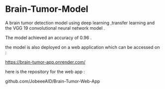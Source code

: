 # Brain-Tumor-Model
A brain tumor detection model using deep learning ,transfer learning and the VGG 19 convolutional neural network model .

The model achieved an accuracy of 0.96 .

the model is also deployed on a web application which can be accessed on : 

https://brain-tumor-app.onrender.com/


here is the repository for the web app :

github.com/JobeeeAID/Brain-Tumor-Web-App
